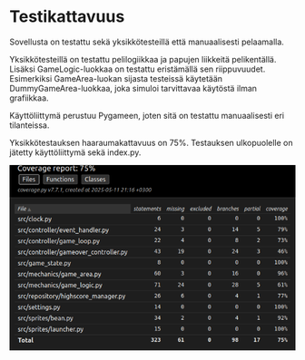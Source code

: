 # Testikattavuus

Sovellusta on testattu sekä yksikkötesteillä että manuaalisesti pelaamalla.

Yksikkötesteillä on testattu pelilogiikkaa ja papujen liikkeitä pelikentällä. Lisäksi GameLogic-luokkaa on testattu eristämällä sen riippuvuudet. Esimerkiksi GameArea-luokan sijasta testeissä käytetään DummyGameArea-luokkaa, joka simuloi tarvittavaa käytöstä ilman grafiikkaa.

Käyttöliittymä perustuu Pygameen, joten sitä on testattu manuaalisesti eri tilanteissa.

Yksikkötestauksen haaraumakattavuus on 75%. Testauksen ulkopuolelle on jätetty käyttöliittymä sekä index.py.
 
![](kuvat/coverage.png)
